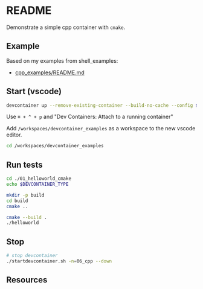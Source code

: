 # README

Demonstrate a simple cpp container with `cmake`.  

## Example

Based on my examples from shell_examples:

* [cpp_examples/README.md](https://github.com/chrisguest75/cpp_examples/tree/master/README.md)  

## Start (vscode)

```sh
devcontainer up --remove-existing-container --build-no-cache --config $(pwd)/.devcontainer/06_cpp/devcontainer.json
```

Use `⌘ + ^ + p` and "Dev Containers: Attach to a running container"

Add `/workspaces/devcontainer_examples` as a workspace to the new vscode editor.  

```sh
cd /workspaces/devcontainer_examples
```

## Run tests

```sh
cd ./01_helloworld_cmake
echo $DEVCONTAINER_TYPE

mkdir -p build
cd build
cmake ..

cmake --build .  
./helloworld
```

## Stop

```sh
# stop devcontainer
./startdevcontainer.sh -n=06_cpp --down
```

## Resources


